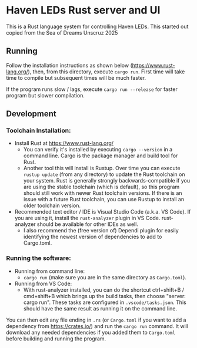# Haven LEDs Rust server and UI

This is a Rust language system for controlling Haven LEDs. This started out copied from the Sea of Dreams Unscruz 2025

## Running

Follow the installation instructions as shown below (https://www.rust-lang.org/), then, from this directory, execute `cargo run`. First time will take time to compile but subsequent times will be much faster.

If the program runs slow / lags, execute `cargo run --release` for faster program but slower compilation.

## Development

### Toolchain Installation:

- Install Rust at https://www.rust-lang.org/
  - You can verify it's installed by executing `cargo --version` in a command line. Cargo is the package manager and build tool for Rust.
  - Another tool this will install is Rustup. Over time you can execute `rustup update` (from any directory) to update the Rust toolchain on your system. Rust is generally strongly backwards-compatible if you are using the stable toolchain (which is default), so this program should still work with newer Rust toolchain versions. If there is an issue with a future Rust toolchain, you can use Rustup to install an older toolchain version.
- Recommended text editor / IDE is Visual Studio Code (a.k.a. VS Code). If you are using it, install the `rust-analyzer` plugin in VS Code. rust-analyzer should be available for other IDEs as well.
  - I also recommend the (free version of) Dependi plugin for easily identifying the newest version of dependencies to add to Cargo.toml.

### Running the software:

- Running from command line:
  - `cargo run` (make sure you are in the same directory as `Cargo.toml`).
- Running from VS Code:
  - With rust-analyzer installed, you can do the shortcut ctrl+shift+B / cmd+shift+B which brings up the build tasks, then choose "server: cargo run". These tasks are configured in `.vscode/tasks.json`. This should have the same result as running it on the command line.

You can then edit any file ending in `.rs` (or `Cargo.toml` if you want to add a dependency from https://crates.io/) and run the `cargo run` command. It will download any needed dependencies if you added them to `Cargo.toml` before building and running the program.
